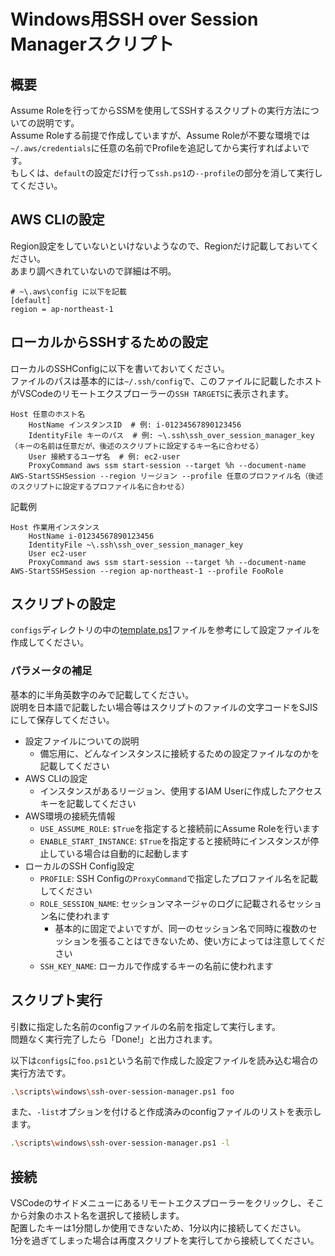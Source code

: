 # Windows用SSH over Session Managerスクリプト

## 概要

Assume Roleを行ってからSSMを使用してSSHするスクリプトの実行方法についての説明です。  
Assume Roleする前提で作成していますが、Assume Roleが不要な環境では`~/.aws/credentials`に任意の名前でProfileを追記してから実行すればよいです。  
もしくは、`default`の設定だけ行って`ssh.ps1`の`--profile`の部分を消して実行してください。

## AWS CLIの設定

Region設定をしていないといけないようなので、Regionだけ記載しておいてください。  
あまり調べきれていないので詳細は不明。

```text
# ~\.aws\config に以下を記載
[default]
region = ap-northeast-1
```

## ローカルからSSHするための設定

ローカルのSSHConfigに以下を書いておいてください。  
ファイルのパスは基本的には`~/.ssh/config`で、このファイルに記載したホストがVSCodeのリモートエクスプローラーの`SSH TARGETS`に表示されます。

```text
Host 任意のホスト名
    HostName インスタンスID  # 例: i-01234567890123456
    IdentityFile キーのパス  # 例: ~\.ssh\ssh_over_session_manager_key （キーの名前は任意だが、後述のスクリプトに設定するキー名に合わせる）
    User 接続するユーザ名  # 例: ec2-user
    ProxyCommand aws ssm start-session --target %h --document-name AWS-StartSSHSession --region リージョン --profile 任意のプロファイル名（後述のスクリプトに設定するプロファイル名に合わせる）
```

記載例

```text
Host 作業用インスタンス
    HostName i-01234567890123456
    IdentityFile ~\.ssh\ssh_over_session_manager_key
    User ec2-user
    ProxyCommand aws ssm start-session --target %h --document-name AWS-StartSSHSession --region ap-northeast-1 --profile FooRole
```

## スクリプトの設定

`configs`ディレクトリの中の[template.ps1](./configs/template.ps1)ファイルを参考にして設定ファイルを作成してください。

### パラメータの補足

基本的に半角英数字のみで記載してください。  
説明を日本語で記載したい場合等はスクリプトのファイルの文字コードをSJISにして保存してください。

- 設定ファイルについての説明
    - 備忘用に、どんなインスタンスに接続するための設定ファイルなのかを記載してください
- AWS CLIの設定
    - インスタンスがあるリージョン、使用するIAM Userに作成したアクセスキーを記載してください
- AWS環境の接続先情報
    - `USE_ASSUME_ROLE`: `$True`を指定すると接続前にAssume Roleを行います
    - `ENABLE_START_INSTANCE`: `$True`を指定すると接続時にインスタンスが停止している場合は自動的に起動します
- ローカルのSSH Config設定
    - `PROFILE`: SSH Configの`ProxyCommand`で指定したプロファイル名を記載してください
    - `ROLE_SESSION_NAME`: セッションマネージャのログに記載されるセッション名に使われます
        - 基本的に固定でよいですが、同一のセッション名で同時に複数のセッションを張ることはできないため、使い方によっては注意してください
    - `SSH_KEY_NAME`: ローカルで作成するキーの名前に使われます

## スクリプト実行

引数に指定した名前のconfigファイルの名前を指定して実行します。  
問題なく実行完了したら「Done!」と出力されます。

以下は`configs`に`foo.ps1`という名前で作成した設定ファイルを読み込む場合の実行方法です。

```bash
.\scripts\windows\ssh-over-session-manager.ps1 foo
```

また、`-list`オプションを付けると作成済みのconfigファイルのリストを表示します。

```bash
.\scripts\windows\ssh-over-session-manager.ps1 -l
```

## 接続

VSCodeのサイドメニューにあるリモートエクスプローラーをクリックし、そこから対象のホスト名を選択して接続します。  
配置したキーは1分間しか使用できないため、1分以内に接続してください。  
1分を過ぎてしまった場合は再度スクリプトを実行してから接続してください。
